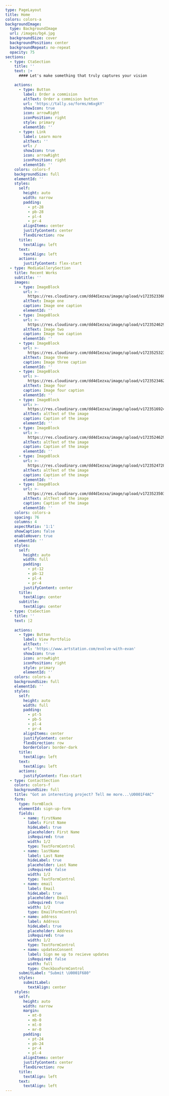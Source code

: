```yaml
---
type: PageLayout
title: Home
colors: colors-a
backgroundImage:
  type: BackgroundImage
  url: /images/bg4.jpg
  backgroundSize: cover
  backgroundPosition: center
  backgroundRepeat: no-repeat
  opacity: 75
sections:
  - type: CtaSection
    title: ''
    text: |+
      #### Let's make something that truly captures your vision

    actions:
      - type: Button
        label: Order a commision
        altText: Order a commision button
        url: 'https://tally.so/forms/m6xgkY'
        showIcon: true
        icon: arrowRight
        iconPosition: right
        style: primary
        elementId: ''
      - type: Link
        label: Learn more
        altText: ''
        url: /
        showIcon: true
        icon: arrowRight
        iconPosition: right
        elementId: ''
    colors: colors-f
    backgroundSize: full
    elementId: ''
    styles:
      self:
        height: auto
        width: narrow
        padding:
          - pt-28
          - pb-28
          - pl-4
          - pr-4
        alignItems: center
        justifyContent: center
        flexDirection: row
      title:
        textAlign: left
      text:
        textAlign: left
      actions:
        justifyContent: flex-start
  - type: MediaGallerySection
    title: Recent Works
    subtitle: ''
    images:
      - type: ImageBlock
        url: >-
          https://res.cloudinary.com/dd4d1ezxa/image/upload/v1723523368/bzr3kkwdnnycwycrvcic.jpg
        altText: Image one
        caption: Image one caption
        elementId: ''
      - type: ImageBlock
        url: >-
          https://res.cloudinary.com/dd4d1ezxa/image/upload/v1723524629/yuhxfnjzsizj9jomczyc.png
        altText: Image two
        caption: Image two caption
        elementId: ''
      - type: ImageBlock
        url: >-
          https://res.cloudinary.com/dd4d1ezxa/image/upload/v1723525323/tjnjxapbrr2k8qmoknqs.png
        altText: Image three
        caption: Image three caption
        elementId: ''
      - type: ImageBlock
        url: >-
          https://res.cloudinary.com/dd4d1ezxa/image/upload/v1723523462/pdhluttm6w6rbvumw9hy.png
        altText: Image four
        caption: Image four caption
        elementId: ''
      - type: ImageBlock
        url: >-
          https://res.cloudinary.com/dd4d1ezxa/image/upload/v1723516924/HBTherapy-small_mejlmc.jpg
        altText: altText of the image
        caption: Caption of the image
        elementId: ''
      - type: ImageBlock
        url: >-
          https://res.cloudinary.com/dd4d1ezxa/image/upload/v1723524629/jrgn5sgwr8d33lyzeazu.png
        altText: altText of the image
        caption: Caption of the image
        elementId: ''
      - type: ImageBlock
        url: >-
          https://res.cloudinary.com/dd4d1ezxa/image/upload/v1723524728/qtgos3x9agnpkug6uh74.png
        altText: altText of the image
        caption: Caption of the image
        elementId: ''
      - type: ImageBlock
        url: >-
          https://res.cloudinary.com/dd4d1ezxa/image/upload/v1723523503/q4qjdtef1jsg5z9jkxhv.jpg
        altText: altText of the image
        caption: Caption of the image
        elementId: ''
    colors: colors-a
    spacing: 76
    columns: 4
    aspectRatio: '1:1'
    showCaption: false
    enableHover: true
    elementId: ''
    styles:
      self:
        height: auto
        width: full
        padding:
          - pt-12
          - pb-12
          - pl-4
          - pr-4
        justifyContent: center
      title:
        textAlign: center
      subtitle:
        textAlign: center
  - type: CtaSection
    title: ''
    text: |2
       
    actions:
      - type: Button
        label: View Portfolio
        altText: ''
        url: 'https://www.artstation.com/evolve-with-evan'
        showIcon: true
        icon: arrowRight
        iconPosition: right
        style: primary
        elementId: ''
    colors: colors-a
    backgroundSize: full
    elementId: ''
    styles:
      self:
        height: auto
        width: full
        padding:
          - pt-5
          - pb-5
          - pl-4
          - pr-4
        alignItems: center
        justifyContent: center
        flexDirection: row
        borderColor: border-dark
      title:
        textAlign: left
      text:
        textAlign: left
      actions:
        justifyContent: flex-start
  - type: ContactSection
    colors: colors-f
    backgroundSize: full
    title: "Got an interesting project? Tell me more...\U0001F4AC"
    form:
      type: FormBlock
      elementId: sign-up-form
      fields:
        - name: firstName
          label: First Name
          hideLabel: true
          placeholder: First Name
          isRequired: true
          width: 1/2
          type: TextFormControl
        - name: lastName
          label: Last Name
          hideLabel: true
          placeholder: Last Name
          isRequired: false
          width: 1/2
          type: TextFormControl
        - name: email
          label: Email
          hideLabel: true
          placeholder: Email
          isRequired: true
          width: 1/2
          type: EmailFormControl
        - name: address
          label: Address
          hideLabel: true
          placeholder: Address
          isRequired: true
          width: 1/2
          type: TextFormControl
        - name: updatesConsent
          label: Sign me up to recieve updates
          isRequired: false
          width: full
          type: CheckboxFormControl
      submitLabel: "Submit \U0001F680"
      styles:
        submitLabel:
          textAlign: center
    styles:
      self:
        height: auto
        width: narrow
        margin:
          - mt-0
          - mb-0
          - ml-0
          - mr-0
        padding:
          - pt-24
          - pb-24
          - pr-4
          - pl-4
        alignItems: center
        justifyContent: center
        flexDirection: row
      title:
        textAlign: left
      text:
        textAlign: left
---
```

